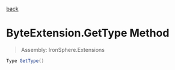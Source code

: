 ﻿

[back](/IronSphere.Extensions/types/ByteExtension)

# ByteExtension.GetType Method

> Assembly: IronSphere.Extensions

```csharp
Type GetType()
```



 